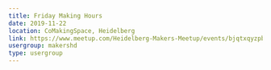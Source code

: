```yaml
---
title: Friday Making Hours
date: 2019-11-22
location: CoMakingSpace, Heidelberg
link: https://www.meetup.com/Heidelberg-Makers-Meetup/events/bjqtxqyzpbdc/
usergroup: makershd
type: usergroup
---
```

